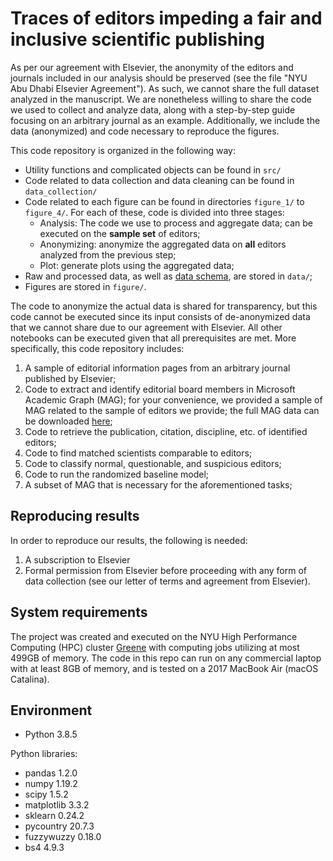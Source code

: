 # Traces of editors impeding a fair and inclusive scientific publishing

As per our agreement with Elsevier, the anonymity of the editors and journals included in our analysis should be preserved (see the file "NYU Abu Dhabi Elsevier Agreement"). As such, we cannot share the full dataset analyzed in the manuscript. We are nonetheless willing to share the code we used to collect and analyze data, along with a step-by-step guide focusing on an arbitrary journal as an example. Additionally, we include the data (anonymized) and code necessary to reproduce the figures.

This code repository is organized in the following way:

- Utility functions and complicated objects can be found in `src/`
- Code related to data collection and data cleaning can be found in `data_collection/`
- Code related to each figure can be found in directories `figure_1/` to `figure_4/`. For each of these, code is divided into three stages:
    - Analysis: The code we use to process and aggregate data; can be executed on the **sample set** of editors;
    - Anonymizing: anonymize the aggregated data on **all** editors analyzed from the previous step;
    - Plot: generate plots using the aggregated data;
- Raw and processed data, as well as [data schema](data/readme.md), are stored in `data/`;
- Figures are stored in `figure/`.

The code to anonymize the actual data is shared for transparency, but this code cannot be executed since its input consists of de-anonymized data that we cannot share due to our agreement with Elsevier. All other notebooks can be executed given that all prerequisites are met. More specifically, this code repository includes:

1. A sample of editorial information pages from an arbitrary journal published by Elsevier;
2. Code to extract and identify editorial board members in Microsoft Academic Graph (MAG); for your convenience, we provided a sample of MAG related to the sample of editors we provide; the full MAG data can be downloaded [here](https://docs.microsoft.com/en-us/academic-services/graph/get-started-receive-data);
3. Code to retrieve the publication, citation, discipline, etc. of identified editors;
4. Code to find matched scientists comparable to editors;
5. Code to classify normal, questionable, and suspicious editors;
6. Code to run the randomized baseline model;
7. A subset of MAG that is necessary for the aforementioned tasks;

## Reproducing results
In order to reproduce our results, the following is needed:
1. A subscription to Elsevier
2. Formal permission from Elsevier before proceeding with any form of data collection (see our letter of terms and agreement from Elsevier).

## System requirements
The project was created and executed on the NYU High Performance Computing (HPC) cluster [Greene](https://sites.google.com/a/nyu.edu/nyu-hpc/systems/greene-cluster) with computing jobs utilizing at most 499GB of memory. The code in this repo can run on any commercial laptop with at least 8GB of memory, and is tested on a 2017 MacBook Air (macOS Catalina).

## Environment
- Python 3.8.5

Python libraries:
- pandas 1.2.0
- numpy 1.19.2
- scipy 1.5.2
- matplotlib 3.3.2
- sklearn 0.24.2
- pycountry 20.7.3
- fuzzywuzzy 0.18.0
- bs4 4.9.3
